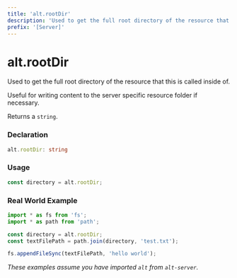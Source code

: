 ```yaml
---
title: 'alt.rootDir'
description: 'Used to get the full root directory of the resource that this is called inside of.'
prefix: '[Server]'
---
```


# alt.rootDir

Used to get the full root directory of the resource that this is called inside of.

Useful for writing content to the server specific resource folder if necessary.

Returns a `string`.

### Declaration

```typescript
alt.rootDir: string
```

### Usage

```js
const directory = alt.rootDir;
```

### Real World Example

```js
import * as fs from 'fs';
import * as path from 'path';

const directory = alt.rootDir;
const textFilePath = path.join(directory, 'test.txt');

fs.appendFileSync(textFilePath, 'hello world');
```

_These examples assume you have imported `alt` from `alt-server`._